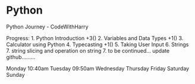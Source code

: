 # Python

Python Journey - CodeWithHarry

Progress:
    1. Python Introduction +3()
    2. Variables and Data Types +1()
    3. Calculator using Python
    4. Typecasting +1()
    5. Taking User Input
    6. Strings
    7. string slicing and operation on string
    7. to be continued...
update github.........

Monday 10:40am
Tuesday 09:50am
Wednesday
Thursday
Friday
Saturday
Sunday
